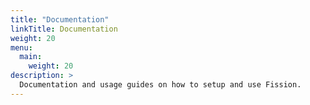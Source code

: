 ```yaml
---
title: "Documentation"
linkTitle: Documentation
weight: 20
menu:
  main:
    weight: 20
description: >
  Documentation and usage guides on how to setup and use Fission.
---
```

